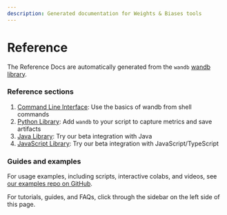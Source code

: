 ```yaml
---
description: Generated documentation for Weights & Biases tools
---
```


# Reference

The Reference Docs are automatically generated from the `wandb` [wandb library](https://github.com/wandb/wandb).

### Reference sections

1. [Command Line Interface](cli/): Use the basics of wandb from shell commands
2. [Python Library](python/): Add `wandb` to your script to capture metrics and save artifacts
3. [Java Library](java/): Try our beta integration with Java
4. [JavaScript Library](js/): Try our beta integration with JavaScript/TypeScript

### Guides and examples

For usage examples, including scripts, interactive colabs, and videos, see [our examples repo on GitHub](https://github.com/wandb/wandb).

For tutorials, guides, and FAQs, click through the sidebar on the left side of this page.
